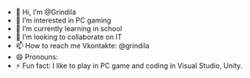 - 👋 Hi, I’m @Grindila
- 👀 I’m interested in PC gaming
- 🌱 I’m currently learning in school
- 💞️ I’m looking to collaborate on IT
- 📫 How to reach me Vkontakte: @grindila
- 😄 Pronouns: 
- ⚡ Fun fact: I like to play in PC game and coding in Visual Studio, Unity.

<!---
Grindila/Grindila is a ✨ special ✨ repository because its `README.md` (this file) appears on your GitHub profile.
You can click the Preview link to take a look at your changes.
--->
